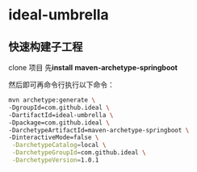 # ideal-umbrella

## 快速构建子工程

clone 项目 先**install**  **maven-archetype-springboot**

然后即可再命令行执行以下命令：

```bash
mvn archetype:generate \
-DgroupId=com.github.ideal \
-DartifactId=ideal-umbrella \
-Dpackage=com.github.ideal \
-DarchetypeArtifactId=maven-archetype-springboot \
-DinteractiveMode=false \
 -DarchetypeCatalog=local \
 -DarchetypeGroupId=com.github.ideal \
 -DarchetypeVersion=1.0.1
```

